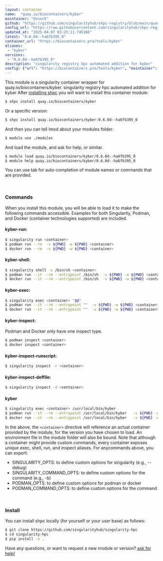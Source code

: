 ```yaml
---
layout: container
name:  "quay.io/biocontainers/kyber"
maintainer: "@vsoch"
github: "https://github.com/singularityhub/shpc-registry/blob/main/quay.io/biocontainers/kyber/container.yaml"
config_url: "https://raw.githubusercontent.com/singularityhub/shpc-registry/main/quay.io/biocontainers/kyber/container.yaml"
updated_at: "2025-04-07 03:25:11.745166"
latest: "0.6.0d--ha6fb395_0"
container_url: "https://biocontainers.pro/tools/kyber"
aliases:
 - "kyber"
versions:
 - "0.6.0d--ha6fb395_0"
description: "singularity registry hpc automated addition for kyber"
config: {"url": "https://biocontainers.pro/tools/kyber", "maintainer": "@vsoch", "description": "singularity registry hpc automated addition for kyber", "latest": {"0.6.0d--ha6fb395_0": "sha256:ccca8e7e9ba9c98e16ee5ef559c840aa275d152bced41c5842a9a0a0561abdb1"}, "tags": {"0.6.0d--ha6fb395_0": "sha256:ccca8e7e9ba9c98e16ee5ef559c840aa275d152bced41c5842a9a0a0561abdb1"}, "docker": "quay.io/biocontainers/kyber", "aliases": {"kyber": "/usr/local/bin/kyber"}}
---
```


This module is a singularity container wrapper for quay.io/biocontainers/kyber.
singularity registry hpc automated addition for kyber
After [installing shpc](#install) you will want to install this container module:


```bash
$ shpc install quay.io/biocontainers/kyber
```

Or a specific version:

```bash
$ shpc install quay.io/biocontainers/kyber:0.6.0d--ha6fb395_0
```

And then you can tell lmod about your modules folder:

```bash
$ module use ./modules
```

And load the module, and ask for help, or similar.

```bash
$ module load quay.io/biocontainers/kyber/0.6.0d--ha6fb395_0
$ module help quay.io/biocontainers/kyber/0.6.0d--ha6fb395_0
```

You can use tab for auto-completion of module names or commands that are provided.

<br>

### Commands

When you install this module, you will be able to load it to make the following commands accessible.
Examples for both Singularity, Podman, and Docker (container technologies supported) are included.

#### kyber-run:

```bash
$ singularity run <container>
$ podman run --rm  -v ${PWD} -w ${PWD} <container>
$ docker run --rm  -v ${PWD} -w ${PWD} <container>
```

#### kyber-shell:

```bash
$ singularity shell -s /bin/sh <container>
$ podman run --it --rm --entrypoint /bin/sh  -v ${PWD} -w ${PWD} <container>
$ docker run --it --rm --entrypoint /bin/sh  -v ${PWD} -w ${PWD} <container>
```

#### kyber-exec:

```bash
$ singularity exec <container> "$@"
$ podman run --it --rm --entrypoint ""  -v ${PWD} -w ${PWD} <container> "$@"
$ docker run --it --rm --entrypoint ""  -v ${PWD} -w ${PWD} <container> "$@"
```

#### kyber-inspect:

Podman and Docker only have one inspect type.

```bash
$ podman inspect <container>
$ docker inspect <container>
```

#### kyber-inspect-runscript:

```bash
$ singularity inspect -r <container>
```

#### kyber-inspect-deffile:

```bash
$ singularity inspect -d <container>
```


#### kyber

```bash
$ singularity exec <container> /usr/local/bin/kyber
$ podman run --it --rm --entrypoint /usr/local/bin/kyber   -v ${PWD} -w ${PWD} <container> -c " $@"
$ docker run --it --rm --entrypoint /usr/local/bin/kyber   -v ${PWD} -w ${PWD} <container> -c " $@"
```



In the above, the `<container>` directive will reference an actual container provided
by the module, for the version you have chosen to load. An environment file in the
module folder will also be bound. Note that although a container
might provide custom commands, every container exposes unique exec, shell, run, and
inspect aliases. For anycommands above, you can export:

 - SINGULARITY_OPTS: to define custom options for singularity (e.g., --debug)
 - SINGULARITY_COMMAND_OPTS: to define custom options for the command (e.g., -b)
 - PODMAN_OPTS: to define custom options for podman or docker
 - PODMAN_COMMAND_OPTS: to define custom options for the command

<br>

### Install

You can install shpc locally (for yourself or your user base) as follows:

```bash
$ git clone https://github.com/singularityhub/singularity-hpc
$ cd singularity-hpc
$ pip install -e .
```

Have any questions, or want to request a new module or version? [ask for help!](https://github.com/singularityhub/singularity-hpc/issues)